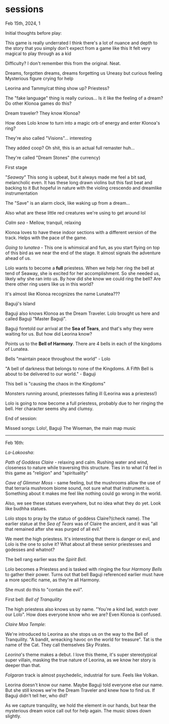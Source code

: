 # sessions

Feb 15th, 2024, 1

Initial thoughts before play:

This game is really underrated
I think there's a lot of nuance and depth to the story that you simply don't expect from a game like this
It felt very magical to play through as a kid

Difficulty? I don't remember this from the original. Neat.

Dreams, forgotten dreams, dreams forgetting us
Uneasy but curious feeling
Mysterious figure crying for help

Leorina and Tammy/cat thing show up? Priestess?

The "fake language" thing is really curious...
Is it like the feeling of a dream? Do other Klonoa games do this?

Dream traveler? They know Klonoa?

How does Lolo know to turn into a magic orb of energy and enter Klonoa's ring?

They're also called "Visions"... interesting

They added coop? Oh shit, this is an actual full remaster huh...

They're called "Dream Stones" (the currency)

First stage

"_Seaway_"
This song is upbeat, but it always made me feel a bit sad, melancholic even.
It has these long drawn violins but this fast beat and backing to it
But hopeful in nature with the violing crescendo and dreamlike instrumentation

The "Save" is an alarm clock, like waking up from a dream...

Also what are these little red creatures we're using to get around lol

_Calm sea_ - Mellow, tranquil, relaxing

Klonoa loves to have these indoor sections with a different version of the
track. Helps with the pace of the game.

_Going to lunatea_ - This one is whimsical and fun, as you start flying on
top of this bird as we near the end of the stage. It almost signals the
adventure ahead of us.

Lolo wants to become a **full** priestess. When we help her ring the bell
at tend of Seaway, she is excited for her accomplishment. So she needed
us, likely why she ran into us. By how did she know we could ring the
bell? Are there other ring users like us in this world?

It's almost like Klonoa recognizes the name Lunatea???

Baguji's Island

Baguji also knows Klonoa as the Dream Traveler. Lolo brought us here and
called Baguji "Master Baguji".

Baguji foretold our arrival at the **Sea of Tears**, and that's why they
were waiting for us. But how did Leorina know?

Points us to the **Bell of Harmony**. There are 4 bells in each of the
kingdoms of Lunatea.

Bells "maintain peace throughout the world" - Lolo

"A bell of darkness that belongs to none of the Kingdoms. A Fifth Bell is
about to be delivered to our world." - Baguji

This bell is "causing the chaos in the Kingdoms"

Monsters running around, priestesses falling ill (Leorina was
a priestess!)

Lolo is going to now become a full priestess, probably due to her ringing
the bell. Her character seems shy and clumsy.

End of session:

Missed songs: Lolo!, Baguji The Wiseman, the main map music

---

Feb 16th:

_La-Lakoosha_:

_Path of Goddess Claire_ - relaxing and calm. Rushing water and wind,
closeness to nature while traversing this structure. Ties in to what I'd
feel in this game as "religion" and "spirituality"

_Cave of Glimmer Moss_ - same feeling, but the mushrooms allow the use of
that terraria mushroom biome sound, not sure what that instrument is.
Something about it makes me feel like nothing could go wrong in the world.

Also, we see these statues everywhere, but no idea what they do yet. Look
like budhha statues.

Lolo stops to pray by the statuo of goddess Claire?(check name). The
earlier statue at the _Sea of Tears_ was of Claire the ancient, and it was
"all that remained after she was purged of all evil."

We meet the high priestess. It's interesting that there is danger or evil,
and Lolo is the one to solve it? What about all these senior priestesses
and godesses and whatnot?

The bell rang earlier was the _Spirit Bell_.

Lolo becomes a Priestess and is tasked with ringing the four _Harmony
Bells_ to gather their power. Turns out that bell Baguji referenced
earlier must have a more specific name, as they're all Harmony.

She must do this to "contain the evil".

First bell: _Bell of Tranquility_

The high priestess also knows us by name. "You're a kind lad, watch over
our Lolo". How does everyone know who we are? Even Klonoa is confused.

_Claire Moa Temple_:

We're introduced to Leorina as she stops us on the way to the Bell of
Tranquility. "A bandit, wreacking havoc on the world for treasure". Tat is
the name of the Cat. They call themselves Sky Pirates.

_Leorina_'s theme makes a debut. I love this theme, it's super
stereotypical super villain, masking the true nature of Leorina, as we
know her story is deeper than that.

_Folgaran_ track is almost psychedelic, industrial for sure. Feels like
Volkan.

Leorina doesn't know our name. Maybe Baguji told everyone else our name.
But she still knows we're the Dream Traveler and knew how to find us. If
Baguji didn't tell her, who did?

As we capture tranquility, we hold the element in our hands, but hear the
mysterious dream voice call out for help again. The music slows down
slightly.
